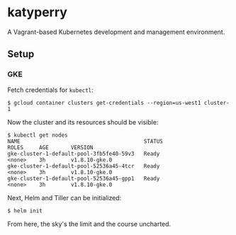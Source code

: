 # katyperry

A Vagrant-based Kubernetes development and management environment.

## Setup

### GKE

Fetch credentials for `kubectl`:

```shell
$ gcloud container clusters get-credentials --region=us-west1 cluster-1
```

Now the cluster and its resources should be visible:

```shell
$ kubectl get nodes
NAME                                       STATUS                     ROLES     AGE       VERSION
gke-cluster-1-default-pool-3fb5fe40-59v3   Ready                      <none>    3h        v1.8.10-gke.0
gke-cluster-1-default-pool-52536a45-4tcr   Ready                      <none>    3h        v1.8.10-gke.0
gke-cluster-1-default-pool-52536a45-gpp1   Ready                      <none>    3h        v1.8.10-gke.0
```

Next, Helm and Tiller can be initialized:

```shell
$ helm init
```

From here, the sky's the limit and the course uncharted.
